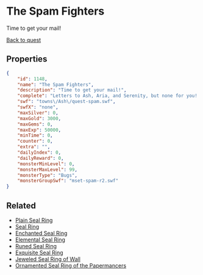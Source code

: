 # The Spam Fighters

Time to get your mail!

[Back to quest](../quests.md)

## Properties

```json
{
    "id": 1148,
    "name": "The Spam Fighters",
    "description": "Time to get your mail!",
    "complete": "Letters to Ash, Aria, and Serenity, but none for you! Aww...",
    "swf": "towns\/Ash\/quest-spam.swf",
    "swfX": "none",
    "maxSilver": 0,
    "maxGold": 3000,
    "maxGems": 0,
    "maxExp": 50000,
    "minTime": 0,
    "counter": 0,
    "extra": "",
    "dailyIndex": 0,
    "dailyReward": 0,
    "monsterMinLevel": 0,
    "monsterMaxLevel": 99,
    "monsterType": "Bugs",
    "monsterGroupSwf": "mset-spam-r2.swf"
}
```

## Related

- [Plain Seal Ring](../items/11789-plain-seal-ring.md)
- [Seal Ring](../items/11790-seal-ring.md)
- [Enchanted Seal Ring](../items/11791-enchanted-seal-ring.md)
- [Elemental Seal Ring](../items/11792-elemental-seal-ring.md)
- [Runed Seal Ring](../items/11793-runed-seal-ring.md)
- [Exquisite Seal Ring](../items/11794-exquisite-seal-ring.md)
- [Jeweled Seal Ring of Wall](../items/11795-jeweled-seal-ring-of-wall.md)
- [Ornamented Seal Ring of the Papermancers](../items/11796-ornamented-seal-ring-of-the-papermancers.md)

